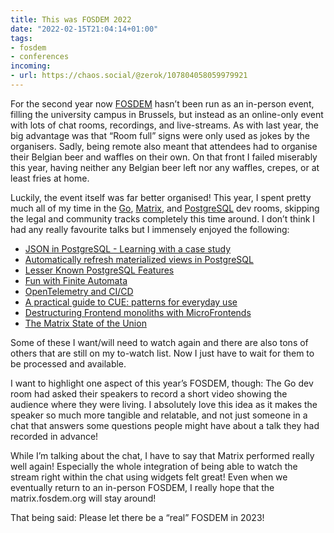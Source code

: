 ```yaml
---
title: This was FOSDEM 2022
date: "2022-02-15T21:04:14+01:00"
tags:
- fosdem
- conferences
incoming:
- url: https://chaos.social/@zerok/107804058059979921
---
```


For the second year now [FOSDEM](https://fosdem.org/2022/) hasn’t been run as an in-person event, filling the university campus in Brussels, but instead as an online-only event with lots of chat rooms, recordings, and live-streams. As with last year, the big advantage was that “Room full” signs were only used as jokes by the organisers. Sadly, being remote also meant that attendees had to organise their Belgian beer and waffles on their own. On that front I failed miserably this year, having neither any Belgian beer left nor any waffles, crepes, or at least fries at home.

Luckily, the event itself was far better organised! This year, I spent pretty much all of my time in the [Go](https://fosdem.org/2022/schedule/track/go/), [Matrix](https://fosdem.org/2022/schedule/track/matrixorg_foundation_and_community/), and [PostgreSQL](https://fosdem.org/2022/schedule/track/postgresql/) dev rooms, skipping the legal and community tracks completely this time around. I don’t think I had any really favourite talks but I immensely enjoyed the following:

- [JSON in PostgreSQL - Learning with a case study](https://fosdem.org/2022/schedule/event/postgresql_json_in_postgresql_learning_with_a_case_study/)
- [Automatically refresh materialized views in PostgreSQL](https://fosdem.org/2022/schedule/event/postgresql_automatically_refresh_materialized_views_in_postgresql/)
- [Lesser Known PostgreSQL Features](https://fosdem.org/2022/schedule/event/postgresql_lesser_known_postgresql_features/)
- [Fun with Finite Automata](https://fosdem.org/2022/schedule/event/go_finite_automata/)
- [OpenTelemetry and CI/CD](https://fosdem.org/2022/schedule/event/opentelemetry_and_ci_cd/)
- [A practical guide to CUE: patterns for everyday use](https://fosdem.org/2022/schedule/event/cue_pratical_guide/)
- [Destructuring Frontend monoliths with MicroFrontends](https://fosdem.org/2022/schedule/event/destructuring_frontend_monoliths_with_microfrontends/)
- [The Matrix State of the Union](https://fosdem.org/2022/schedule/event/matrix_state_of_the_union/)

Some of these I want/will need to watch again and there are also tons of others that are still on my to-watch list. Now I just have to wait for them to be processed and available.

I want to highlight one aspect of this year’s FOSDEM, though: The Go dev room had asked their speakers to record a short video showing the audience where they were living. I absolutely love this idea as it makes the speaker so much more tangible and relatable, and not just someone in a chat that answers some questions people might have about a talk they had recorded in advance!

While I’m talking about the chat, I have to say that Matrix performed really well again! Especially the whole integration of being able to watch the stream right within the chat using widgets felt great! Even when we eventually return to an in-person FOSDEM, I really hope that the matrix.fosdem.org will stay around!

That being said: Please let there be a “real” FOSDEM in 2023!
